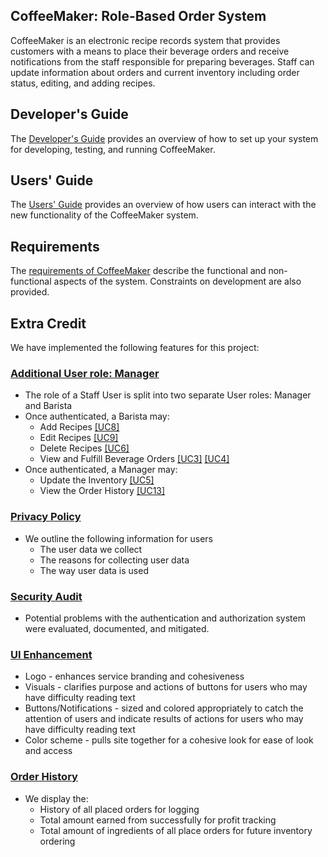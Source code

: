 ## CoffeeMaker: Role-Based Order System
CoffeeMaker is an electronic recipe records system that provides customers with a means to place their beverage orders and receive notifications from the staff responsible for preparing beverages. Staff can update information about orders and current inventory including order status, editing, and adding recipes.

## Developer's Guide
The [Developer's Guide](https://github.ncsu.edu/engr-csc326-fall2023/csc326-OBP-202-2/wiki/Developer's-Guide) provides an overview of how to set up your system for developing, testing, and running CoffeeMaker.

## Users' Guide
The [Users' Guide](https://github.ncsu.edu/engr-csc326-fall2023/csc326-OBP-202-2/wiki/User's-Guide) provides an overview of how users can interact with the new functionality of the CoffeeMaker system.

## Requirements
The [requirements of CoffeeMaker](https://github.ncsu.edu/engr-csc326-fall2023/csc326-OBP-202-2/wiki/Requirements) describe the functional and non-functional aspects of the system. Constraints on development are also provided.

## Extra Credit
We have implemented the following features for this project:
### [Additional User role: Manager](https://github.ncsu.edu/engr-csc326-fall2023/csc326-OBP-202-2/blob/main/CoffeeMaker-Individual/src/main/resources/templates/manager.html)
* The role of a Staff User is split into two separate User roles: Manager and Barista
* Once authenticated, a Barista may:
    * Add Recipes [[UC8]](https://github.ncsu.edu/engr-csc326-fall2023/csc326-OBP-202-2/wiki/UC8)
    * Edit Recipes [[UC9]](https://github.ncsu.edu/engr-csc326-fall2023/csc326-OBP-202-2/wiki/UC9)
    * Delete Recipes [[UC6]](https://github.ncsu.edu/engr-csc326-fall2023/csc326-OBP-202-2/wiki/UC6)
    * View and Fulfill Beverage Orders [[UC3]](https://github.ncsu.edu/engr-csc326-fall2023/csc326-OBP-202-2/wiki/UC3) [[UC4]](https://github.ncsu.edu/engr-csc326-fall2023/csc326-OBP-202-2/wiki/UC4)
* Once authenticated, a Manager may:
    * Update the Inventory [[UC5]](https://github.ncsu.edu/engr-csc326-fall2023/csc326-OBP-202-2/wiki/UC5)
    * View the Order History [[UC13]](https://github.ncsu.edu/engr-csc326-fall2023/csc326-OBP-202-2/wiki/UC13)
### [Privacy Policy](https://github.ncsu.edu/engr-csc326-fall2023/csc326-OBP-202-2/blob/main/CoffeeMaker-Individual/src/main/resources/templates/privacy.html)
* We outline the following information for users
    * The user data we collect
    * The reasons for collecting user data
    * The way user data is used
### [Security Audit](https://github.ncsu.edu/engr-csc326-fall2023/csc326-OBP-202-2/wiki/Security-Audit)
* Potential problems with the authentication and authorization system were evaluated, documented, and mitigated.
### [UI Enhancement](https://github.ncsu.edu/engr-csc326-fall2023/csc326-OBP-202-2/tree/main/CoffeeMaker-Individual/src/main/resources/templates)
* Logo -  enhances service branding and cohesiveness
* Visuals - clarifies purpose and actions of buttons for users who may have difficulty reading text
* Buttons/Notifications - sized and colored appropriately to catch the attention of users and indicate results of actions for users who may have difficulty reading text
* Color scheme - pulls site together for a cohesive look for ease of look and access
### [Order History](https://github.ncsu.edu/engr-csc326-fall2023/csc326-OBP-202-2/blob/main/CoffeeMaker-Individual/src/main/resources/templates/orderhistory.html)
* We display the:
    * History of all placed orders for logging
    * Total amount earned from successfully for profit tracking
    * Total amount of ingredients of all place orders for future inventory ordering 
